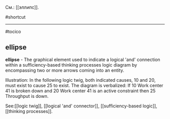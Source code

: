 См.: [[эллипс]].

#shortcut




<hr/>

#tocico

## ellipse

<b>ellipse</b> -  The graphical element used to indicate a logical 'and' connection within a sufficiency-based thinking processes logic diagram by encompassing two or more arrows coming into an entity. 


Illustration: In the following logic twig, both indicated causes, 10 and 20, must exist to cause 25 to exist. The diagram is verbalized: If 10 Work center 41 is broken down and 20 Work center 41 is an active constraint then 25 Throughput is down. 
 



See:[[logic twig]], [[logical 'and' connector]], [[sufficiency-based logic]], [[thinking processes]].
